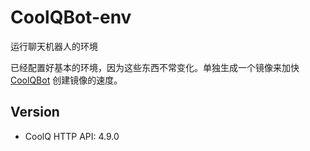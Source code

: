 # CoolQBot-env

运行聊天机器人的环境

已经配置好基本的环境，因为这些东西不常变化。单独生成一个镜像来加快 [CoolQBot](https://github.com/he0119/CoolQBot) 创建镜像的速度。

## Version

- CoolQ HTTP API: 4.9.0